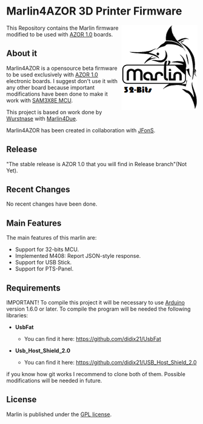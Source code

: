 # Marlin4AZOR 3D Printer Firmware
<img align="right" src="Documentation/LOGO/marlin_logo.png" />

This Repository contains the Marlin firmware modified to be used with [AZOR 1.0](https://github.com/didix21/AZOR) boards.  

## About it

Marlin4AZOR is a opensource beta firmware to be used exclusively with [AZOR 1.0](https://github.com/didix21/AZOR) electronic boards. I suggest don't use it with any other board because important modifications have been done to make it work with [SAM3X8E MCU](http://www.atmel.com/devices/ATSAM3X8E.aspx).

This project is based on work done by [Wurstnase](https://github.com/Wurstnase) with [Marlin4Due](https://github.com/Wurstnase/Marlin4Due). 

Marlin4AZOR has been created in collaboration with [JFonS](https://github.com/JFonS).

## Release

"The stable release is AZOR 1.0 that you will find in Release branch"(Not Yet).

## Recent Changes

No recent changes have been done.

## Main Features

The main features of this marlin are:

- Support for 32-bits MCU.
- Implemented M408: Report JSON-style response.
- Support for USB Stick.
- Support for PTS-Panel.

## Requirements
IMPORTANT!
To compile this project it will be necessary to use [Arduino](https://www.arduino.cc) version 1.6.0 or later.
To compile the program will be needed the following libraries:
- **UsbFat**
  - You can find it here: https://github.com/didix21/UsbFat

- **Usb_Host_Shield_2.0**
  - You can find it here: https://github.com/didix21/USB_Host_Shield_2.0

if you know how git works I recommend to clone both of them. Possible modifications will be needed in future.

## License

Marlin is published under the [GPL license](/Documentation/License/GPL.md).



